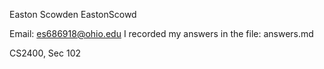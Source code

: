 Easton Scowden 
EastonScowd

Email: es686918@ohio.edu
I recorded my answers in the file: answers.md 

CS2400, Sec 102
